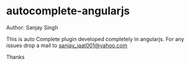 # autocomplete-angularjs

Author: Sanjay Singh

This is auto Complete plugin developed completely in angularjs.
For any issues drop a mail to sanjay_jaat001@yahoo.com

Thanks
